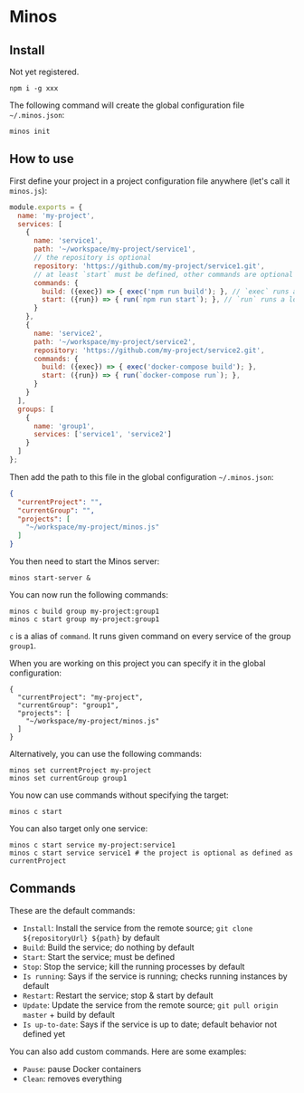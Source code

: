 # Minos

## Install

Not yet registered.

```
npm i -g xxx
```

The following command will create the global configuration file `~/.minos.json`:

```
minos init
```

## How to use

First define your project in a project configuration file anywhere (let's call it `minos.js`):

```js
module.exports = {
  name: 'my-project',
  services: [
    {
      name: 'service1',
      path: '~/workspace/my-project/service1',
      // the repository is optional
      repository: 'https://github.com/my-project/service1.git',
      // at least `start` must be defined, other commands are optional
      commands: {
        build: ({exec}) => { exec('npm run build'); }, // `exec` runs a short-running task
        start: ({run}) => { run(`npm run start`); }, // `run` runs a long-running task
      }
    },
    {
      name: 'service2',
      path: '~/workspace/my-project/service2',
      repository: 'https://github.com/my-project/service2.git',
      commands: {
        build: ({exec}) => { exec('docker-compose build'); },
        start: ({run}) => { run(`docker-compose run`); },
      }
    }
  ],
  groups: [
    {
      name: 'group1',
      services: ['service1', 'service2']
    }
  ]
};
```

Then add the path to this file in the global configuration `~/.minos.json`:

```json
{
  "currentProject": "",
  "currentGroup": "",
  "projects": [
    "~/workspace/my-project/minos.js"
  ]
}
```

You then need to start the Minos server:

```
minos start-server &
```

You can now run the following commands:

```
minos c build group my-project:group1
minos c start group my-project:group1
```

`c` is a alias of `command`. It runs given command on every service of the group `group1`.

When you are working on this project you can specify it in the global configuration:

```
{
  "currentProject": "my-project",
  "currentGroup": "group1",
  "projects": [
    "~/workspace/my-project/minos.js"
  ]
}
```

Alternatively, you can use the following commands:

```
minos set currentProject my-project
minos set currentGroup group1
```

You now can use commands without specifying the target:

```
minos c start
```

You can also target only one service:

```
minos c start service my-project:service1
minos c start service service1 # the project is optional as defined as currentProject
```

## Commands

These are the default commands:

- `Install`: Install the service from the remote source; `git clone ${repositoryUrl} ${path}` by default
- `Build`: Build the service; do nothing by default
- `Start`: Start the service; must be defined
- `Stop`: Stop the service; kill the running processes by default
- `Is running`: Says if the service is running; checks running instances by default
- `Restart`: Restart the service; stop & start by default
- `Update`: Update the service from the remote source; `git pull origin master` + build by default
- `Is up-to-date`: Says if the service is up to date; default behavior not defined yet

You can also add custom commands. Here are some examples:

- `Pause`: pause Docker containers
- `Clean`: removes everything
